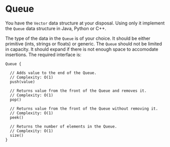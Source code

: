 # Queue

You have the `Vector` data structure at your disposal.
Using only it implement the `Queue` data structure in Java, Python or C++.

The type of the data in the `Queue` is of your choice.
It should be either primitive (ints, strings or floats) or generic.
The `Queue` should not be limited in capacity.
It should expand if there is not enough space to accomodate insertions.
The required interface is:

```
Queue {

  // Adds value to the end of the Queue.
  // Complexity: O(1)
  push(value)

  // Returns value from the front of the Queue and removes it.
  // Complexity: O(1)
  pop()

  // Returns value from the front of the Queue without removing it.
  // Complexity: O(1)
  peek()

  // Returns the number of elements in the Queue.
  // Complexity: O(1)
  size()
}
```
